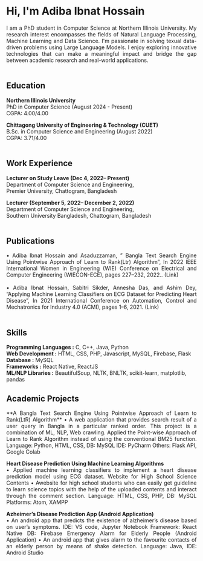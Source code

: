 # Hi, I'm Adiba Ibnat Hossain  
<div style="text-align: justify;">
I am a PhD student in Computer Science at Northern Illinois University. My research interest encompasses the fields of Natural Language Processing, Machine Learning and Data Science. I'm passionate in solving texual data-driven problems using Large Language Models. I enjoy exploring innovative technologies that can make a meaningful impact and bridge the gap between academic research and real-world applications.
</div>  
<br>

## Education
**Northern Illinois University**  
PhD in Computer Science (August 2024 - Present)  
CGPA: 4.00/4.00  

**Chittagong University of Engineering & Technology (CUET)**  
B.Sc. in Computer Science and Engineering (August 2022)  
CGPA: 3.71/4.00  
<br> 
##  Work Experience  
**Lecturer on Study Leave (Dec 4, 2022– Present)**  
Department of Computer Science and Engineering,  
Premier University, Chattogram, Bangladesh  

**Lecturer (September 5, 2022– December 2, 2022)**  
Department of Computer Science and Engineering,  
Southern University Bangladesh, Chattogram, Bangladesh  
<br> 
##  Publications  
<div style="text-align: justify;">
 • Adiba Ibnat Hossain and Asaduzzaman, ” Bangla Text Search Engine Using Pointwise Approach of Learn to Rank(Ltr) Algorithm”, In 2022 IEEE International Women in Engineering (WIE) Conference on Electrical and Computer Engineering (WIECON-ECE), pages 227–232, 2022.. (Link) </div>   
 <br>
<div style="text-align: justify;">
 • Adiba Ibnat Hossain, Sabitri Sikder, Annesha Das, and Ashim Dey, ”Applying Machine Learning Classifiers on ECG Dataset for Predicting Heart Disease”, In 2021 International Conference on Automation, Control and Mechatronics for Industry 4.0 (ACMI), pages 1–6, 2021. (Link)
</div>   
<br>

##  Skills
 **Programming Languages :** C, C++, Java, Python  
 **Web Development :** HTML, CSS, PHP, Javascript, MySQL, Firebase, Flask  
 **Database :** MySQL  
 **Frameworks :** React Native, ReactJS  
 **ML/NLP Libraries :** BeautifulSoup, NLTK, BNLTK, scikit-learn, matplotlib, pandas  
##  Academic Projects 
<div style="text-align: justify;">
 **A Bangla Text Search Engine Using Pointwise Approach of Learn to Rank(LtR) Algorithm**  
 • A web application that provides search result of a user query in Bangla in a particular ranked order. This project is
 a combination of ML, NLP, Web crawling. Applied the Point-wise Approach of Learn to Rank Algorithm instead of
 using the conventional BM25 function.  
 Language: Python, HTML, CSS, DB: MySQL IDE: PyCharm Others: Flask API, Google Colab  
 
 **Heart Disease Prediction Using Machine Learning Algorithms**  
 • Applied machine learning classifiers to implement a heart disease prediction model using ECG dataset.
 Website for High School Science Contents
 • Awebsite for high school students who can easily get guideline to learn science topics with the help of the uploaded
 contents and interact through the comment section.
 Language: HTML, CSS, PHP, DB: MySQL Platforms: Atom, XAMPP  
 
 **Azheimer’s Disease Prediction App (Android Application)**  
 • An android app that predicts the existence of alzheimer’s disease based on user’s symptoms.
 IDE: VS code, Jupyter Notebook Framework: React Native DB: Firebase
 Emergency Alarm for Elderly People (Android Application)
 • An android app that gives alarm to the favourite contacts of an elderly person by means of shake detection.
 Language: Java, IDE: Android Studio
</div>  
